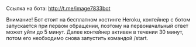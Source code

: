 Ссылка на бота: http://t.me/image7833bot

Внимание! Бот стоит на бесплатном хостинге Heroku, контейнер с ботом запускается при первом обращении, поэтому на первоначальный ответ может уйти до 5 минут.
Далее контейнер активен в течении 30 минут, потом его необходимо снова запустить командой /start.
